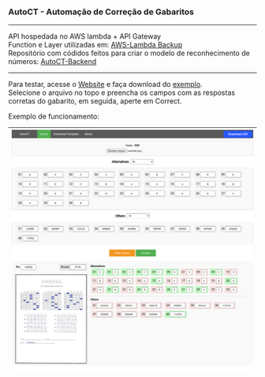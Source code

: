 ### AutoCT - Automação de Correção de Gabaritos

<hr>

API hospedada no AWS lambda + API Gateway<br>
Function e Layer utilizadas em: [AWS-Lambda Backup](https://github.com/AlfredoFilho/AutoCT/tree/master/AWS-Lambda%20Backup)<br>
Repositório com códidos feitos para criar o modelo de reconhecimento de números: [AutoCT-Backend](https://github.com/AlfredoFilho/AutoCT-Backend)
<br><hr>
Para testar, acesse o [Website](https://alfredofilho.github.io/AutoCT/) e faça download do [exemplo](https://raw.githubusercontent.com/AlfredoFilho/AutoCT/master/example.png).<br>
Selecione o arquivo no topo e preencha os campos com as respostas corretas do gabarito, em seguida, aperte em Correct.

Exemplo de funcionamento:

|  <img src="screenshot_example.png">  |
| --- |
